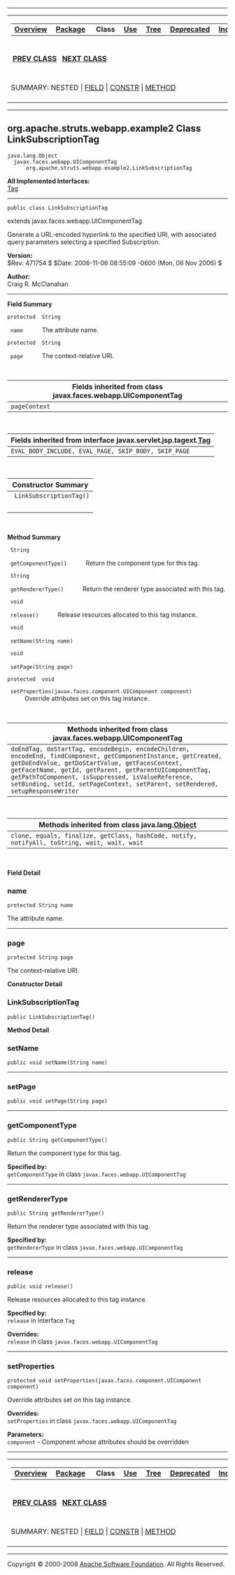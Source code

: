 ------------------------------------------------------------------------

<span id="navbar_top"></span> [](#skip-navbar_top "Skip navigation links")

<table>
<colgroup>
<col width="50%" />
<col width="50%" />
</colgroup>
<tbody>
<tr class="odd">
<td align="left"><span id="navbar_top_firstrow"></span>
<table>
<tbody>
<tr class="odd">
<td align="left"><a href="../../../../../overview-summary.html.md"><strong>Overview</strong></a> </td>
<td align="left"><a href="package-summary.html.md"><strong>Package</strong></a> </td>
<td align="left"> <strong>Class</strong> </td>
<td align="left"><a href="class-use/LinkSubscriptionTag.html.md"><strong>Use</strong></a> </td>
<td align="left"><a href="package-tree.html.md"><strong>Tree</strong></a> </td>
<td align="left"><a href="../../../../../deprecated-list.html.md"><strong>Deprecated</strong></a> </td>
<td align="left"><a href="../../../../../index-all.html.md"><strong>Index</strong></a> </td>
<td align="left"><a href="../../../../../help-doc.html.md"><strong>Help</strong></a> </td>
</tr>
</tbody>
</table></td>
<td align="left"></td>
</tr>
<tr class="even">
<td align="left"> <a href="../../../../../org/apache/struts/webapp/example2/ExpiredPasswordException.html.md" title="class in org.apache.struts.webapp.example2"><strong>PREV CLASS</strong></a>   <a href="../../../../../org/apache/struts/webapp/example2/LinkUserTag.html" title="class in org.apache.struts.webapp.example2"><strong>NEXT CLASS</strong></a></td>
<td align="left"><a href="../../../../../index.html.md?org/apache/struts/webapp/example2/LinkSubscriptionTag.html"><strong>FRAMES</strong></a>    <a href="LinkSubscriptionTag.html"><strong>NO FRAMES</strong></a>    
<a href="../../../../../allclasses-noframe.html.md"><strong>All Classes</strong></a></td>
</tr>
<tr class="odd">
<td align="left">SUMMARY: NESTED | <a href="#field_summary">FIELD</a> | <a href="#constructor_summary">CONSTR</a> | <a href="#method_summary">METHOD</a></td>
<td align="left">DETAIL: <a href="#field_detail">FIELD</a> | <a href="#constructor_detail">CONSTR</a> | <a href="#method_detail">METHOD</a></td>
</tr>
</tbody>
</table>

<span id="skip-navbar_top"></span>

------------------------------------------------------------------------

org.apache.struts.webapp.example2
 Class LinkSubscriptionTag
---------------------------------

    java.lang.Object
      javax.faces.webapp.UIComponentTag
          org.apache.struts.webapp.example2.LinkSubscriptionTag

**All Implemented Interfaces:**  
[Tag](http://java.sun.com/j2ee/1.4/docs/api/javax/servlet/jsp/tagext/Tag.html.md?is-external=true "class or interface in javax.servlet.jsp.tagext")

------------------------------------------------------------------------

    public class LinkSubscriptionTag

extends javax.faces.webapp.UIComponentTag

Generate a URL-encoded hyperlink to the specified URI, with associated query parameters selecting a specified Subscription.

**Version:**  
$Rev: 471754 $ $Date: 2006-11-06 08:55:09 -0600 (Mon, 06 Nov 2006) $

**Author:**  
Craig R. McClanahan

------------------------------------------------------------------------

<span id="field_summary"></span>

**Field Summary**

`protected  String`

` name`
           The attribute name.

`protected  String`

` page`
           The context-relative URI.

 <span id="fields_inherited_from_class_javax.faces.webapp.UIComponentTag"></span>

| **Fields inherited from class javax.faces.webapp.UIComponentTag** |
|-------------------------------------------------------------------|
| `pageContext`                                                     |

 <span id="fields_inherited_from_class_javax.servlet.jsp.tagext.Tag"></span>

| **Fields inherited from interface javax.servlet.jsp.tagext.[Tag](http://java.sun.com/j2ee/1.4/docs/api/javax/servlet/jsp/tagext/Tag.html.md?is-external=true "class or interface in javax.servlet.jsp.tagext")** |
|---------------------------------------------------------------------------------------------------------------------------------------------------------------------------------------------------------------|
| `EVAL_BODY_INCLUDE, EVAL_PAGE, SKIP_BODY, SKIP_PAGE`                                                                                                                                                          |

  <span id="constructor_summary"></span>

| **Constructor Summary**  |
|--------------------------|
| ` LinkSubscriptionTag()` 
                           |

  <span id="method_summary"></span>

**Method Summary**

` String`

` getComponentType()`
           Return the component type for this tag.

` String`

` getRendererType()`
           Return the renderer type associated with this tag.

` void`

` release()`
           Release resources allocated to this tag instance.

` void`

` setName(String name)`
            

` void`

` setPage(String page)`
            

`protected  void`

` setProperties(javax.faces.component.UIComponent component)`
           Override attributes set on this tag instance.

 <span id="methods_inherited_from_class_javax.faces.webapp.UIComponentTag"></span>

| **Methods inherited from class javax.faces.webapp.UIComponentTag**                                                                                                                                                                                                                                                                                            |
|---------------------------------------------------------------------------------------------------------------------------------------------------------------------------------------------------------------------------------------------------------------------------------------------------------------------------------------------------------------|
| `doEndTag, doStartTag, encodeBegin, encodeChildren, encodeEnd, findComponent, getComponentInstance, getCreated, getDoEndValue, getDoStartValue, getFacesContext, getFacetName, getId, getParent, getParentUIComponentTag, getPathToComponent, isSuppressed, isValueReference, setBinding, setId, setPageContext, setParent, setRendered, setupResponseWriter` |

 <span id="methods_inherited_from_class_java.lang.Object"></span>

| **Methods inherited from class java.lang.[Object](http://java.sun.com/j2se/1.4.2/docs/api/java/lang/Object.html.md?is-external=true "class or interface in java.lang")** |
|-----------------------------------------------------------------------------------------------------------------------------------------------------------------------|
| `clone, equals, finalize, getClass, hashCode, notify, notifyAll, toString, wait, wait, wait`                                                                          |

 

<span id="field_detail"></span>

**Field Detail**

<span id="name"></span>

### name

    protected String name

The attribute name.

------------------------------------------------------------------------

<span id="page"></span>

### page

    protected String page

The context-relative URI.

<span id="constructor_detail"></span>

**Constructor Detail**

### LinkSubscriptionTag

    public LinkSubscriptionTag()

<span id="method_detail"></span>

**Method Detail**

### setName

    public void setName(String name)

------------------------------------------------------------------------

### setPage

    public void setPage(String page)

------------------------------------------------------------------------

### getComponentType

    public String getComponentType()

Return the component type for this tag.

**Specified by:**  
`getComponentType` in class `javax.faces.webapp.UIComponentTag`

------------------------------------------------------------------------

### getRendererType

    public String getRendererType()

Return the renderer type associated with this tag.

**Specified by:**  
`getRendererType` in class `javax.faces.webapp.UIComponentTag`

------------------------------------------------------------------------

### release

    public void release()

Release resources allocated to this tag instance.

**Specified by:**  
`release` in interface `Tag`

**Overrides:**  
`release` in class `javax.faces.webapp.UIComponentTag`

------------------------------------------------------------------------

### setProperties

    protected void setProperties(javax.faces.component.UIComponent component)

Override attributes set on this tag instance.

**Overrides:**  
`setProperties` in class `javax.faces.webapp.UIComponentTag`

<!-- -->

**Parameters:**  
`component` - Component whose attributes should be overridden

------------------------------------------------------------------------

<span id="navbar_bottom"></span> [](#skip-navbar_bottom "Skip navigation links")

<table>
<colgroup>
<col width="50%" />
<col width="50%" />
</colgroup>
<tbody>
<tr class="odd">
<td align="left"><span id="navbar_bottom_firstrow"></span>
<table>
<tbody>
<tr class="odd">
<td align="left"><a href="../../../../../overview-summary.html.md"><strong>Overview</strong></a> </td>
<td align="left"><a href="package-summary.html.md"><strong>Package</strong></a> </td>
<td align="left"> <strong>Class</strong> </td>
<td align="left"><a href="class-use/LinkSubscriptionTag.html.md"><strong>Use</strong></a> </td>
<td align="left"><a href="package-tree.html.md"><strong>Tree</strong></a> </td>
<td align="left"><a href="../../../../../deprecated-list.html.md"><strong>Deprecated</strong></a> </td>
<td align="left"><a href="../../../../../index-all.html.md"><strong>Index</strong></a> </td>
<td align="left"><a href="../../../../../help-doc.html.md"><strong>Help</strong></a> </td>
</tr>
</tbody>
</table></td>
<td align="left"></td>
</tr>
<tr class="even">
<td align="left"> <a href="../../../../../org/apache/struts/webapp/example2/ExpiredPasswordException.html.md" title="class in org.apache.struts.webapp.example2"><strong>PREV CLASS</strong></a>   <a href="../../../../../org/apache/struts/webapp/example2/LinkUserTag.html" title="class in org.apache.struts.webapp.example2"><strong>NEXT CLASS</strong></a></td>
<td align="left"><a href="../../../../../index.html.md?org/apache/struts/webapp/example2/LinkSubscriptionTag.html"><strong>FRAMES</strong></a>    <a href="LinkSubscriptionTag.html"><strong>NO FRAMES</strong></a>    
<a href="../../../../../allclasses-noframe.html.md"><strong>All Classes</strong></a></td>
</tr>
<tr class="odd">
<td align="left">SUMMARY: NESTED | <a href="#field_summary">FIELD</a> | <a href="#constructor_summary">CONSTR</a> | <a href="#method_summary">METHOD</a></td>
<td align="left">DETAIL: <a href="#field_detail">FIELD</a> | <a href="#constructor_detail">CONSTR</a> | <a href="#method_detail">METHOD</a></td>
</tr>
</tbody>
</table>

<span id="skip-navbar_bottom"></span>

------------------------------------------------------------------------

Copyright © 2000-2008 [Apache Software Foundation](http://www.apache.org/). All Rights Reserved.
